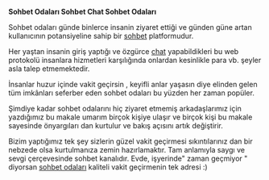 

<strong>Sohbet Odaları Sohbet Chat Sohbet Odaları</strong>

<p> Sohbet odaları günde binlerce insanin ziyaret ettiği ve günden güne artan kullanıcının potansiyeline sahip bir <a href="http://www.sohbetodalari.life" title="sohbet">sohbet</a> platformudur. </p>

<p>Her yaştan insanin giriş yaptığı ve özgürce <a href="http://www.sohbetodalari.life" title="chat">chat</a> yapabildikleri bu web protokolü insanlara hizmetleri 
 karşılığında onlardan kesinlikle para vb. şeyler asla talep etmemektedir.</p>
 
<p>İnsanlar huzur içinde vakit geçirsin , keyifli anlar yaşasın diye elinden gelen tüm imkânları seferber eden sohbet odaları bu yüzden 
her zaman popüler.</p>

 <p>Şimdiye kadar sohbet odalarını hiç ziyaret etmemiş arkadaşlarımız için yazdığımız bu makale umarım birçok kişiye ulaşır 
 ve birçok kişi bu makale sayesinde önyargıları dan kurtulur ve bakış açısını artık değiştirir.</p>
 
<p>Bizim yaptığımız tek şey sizlerin güzel vakit geçirmesi sıkıntılarınız dan bir nebzede olsa kurtulmanıza zemin hazırlamaktır.
 Tam anlamıyla saygı ve sevgi çerçevesinde sohbet kanalıdır. Evde, işyerinde" zaman geçmiyor " diyorsan 
 <a href="http://www.sohbetodalari.life" title="sohbet odaları">sohbet odaları</a> kaliteli vakit geçirmenin tek adresi :)</p>
